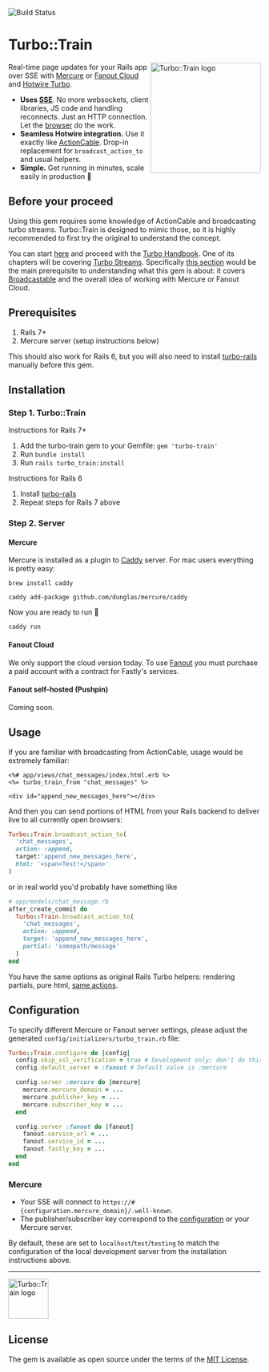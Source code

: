 ![Build Status](https://github.com/Uscreen-video/turbo-train/actions/workflows/main.yml/badge.svg)

# Turbo::Train

<img align="right" width="220" title="Turbo::Train logo"
     src="https://user-images.githubusercontent.com/3010927/210603861-4b265489-a4a7-4d2a-bceb-40ceccebcd96.jpg">


Real-time page updates for your Rails app over SSE with [Mercure](https://mercure.rocks) or [Fanout Cloud](https://fanout.io/cloud) and [Hotwire Turbo](https://turbo.hotwired.dev/handbook/streams#integration-with-server-side-frameworks).

* **Uses [SSE](https://html.spec.whatwg.org/multipage/server-sent-events.html)**. No more websockets, client libraries, JS code and handling reconnects. Just an HTTP connection. Let the [browser](https://caniuse.com/eventsource) do the work.
* **Seamless Hotwire integration.** Use it exactly like [ActionCable](https://github.com/hotwired/turbo-rails#come-alive-with-turbo-streams). Drop-in replacement for `broadcast_action_to` and usual helpers.
* **Simple.** Get running in minutes, scale easily in production 🚀

## Before your proceed

Using this gem requires some knowledge of ActionCable and broadcasting turbo streams. Turbo::Train is designed to mimic those, so it is highly recommended to first try the original to understand the concept.

You can start [here](https://hotwired.dev/) and proceed with the [Turbo Handbook](https://turbo.hotwired.dev/handbook/introduction). One of its chapters will be covering [Turbo Streams](https://turbo.hotwired.dev/handbook/streams). Specifically [this section](https://turbo.hotwired.dev/handbook/streams#integration-with-server-side-frameworks) would be the main prerequisite to understanding what this gem is about: it covers [Broadcastable](https://github.com/hotwired/turbo-rails/blob/main/app/models/concerns/turbo/broadcastable.rb) and the overall idea of working with Mercure or Fanout Cloud.

## Prerequisites

1. Rails 7+
2. Mercure server (setup instructions below)

This should also work for Rails 6, but you will also need to install [turbo-rails](https://github.com/hotwired/turbo-rails#installation) manually before this gem.

## Installation

### Step 1. Turbo::Train

Instructions for Rails 7+

1. Add the turbo-train gem to your Gemfile: `gem 'turbo-train'`
2. Run `bundle install`
3. Run `rails turbo_train:install`

Instructions for Rails 6

1. Install [turbo-rails](https://github.com/hotwired/turbo-rails#installation)
2. Repeat steps for Rails 7 above

### Step 2. Server
#### Mercure

Mercure is installed as a plugin to [Caddy](https://github.com/caddyserver/caddy) server. For mac users everything is pretty easy:

```
brew install caddy
```

```
caddy add-package github.com/dunglas/mercure/caddy
```

Now you are ready to run 🚀

```
caddy run
```
#### Fanout Cloud

We only support the cloud version today. To use [Fanout](https://fanout.io/cloud/) you must purchase a paid account with a contract for Fastly's services.

#### Fanout self-hosted (Pushpin)

Coming soon.
## Usage

If you are familiar with broadcasting from ActionCable, usage would be extremely familiar:

```erb
<%# app/views/chat_messages/index.html.erb %>
<%= turbo_train_from "chat_messages" %>

<div id="append_new_messages_here"></div>
```

And then you can send portions of HTML from your Rails backend to deliver live to all currently open browsers:

```ruby
Turbo::Train.broadcast_action_to(
  'chat_messages',
  action: :append,
  target:'append_new_messages_here',
  html: '<span>Test!</span>'
)
```

or in real world you'd probably have something like

```ruby
# app/models/chat_message.rb
after_create_commit do
  Turbo::Train.broadcast_action_to(
    'chat_messages',
    action: :append,
    target: 'append_new_messages_here',
    partial: 'somepath/message'
  )
end
```

You have the same options as original Rails Turbo helpers: rendering partials, pure html, [same actions](https://turbo.hotwired.dev/reference/streams).

## Configuration

To specify different Mercure or Fanout server settings, please adjust the generated `config/initializers/turbo_train.rb` file:

```ruby
Turbo::Train.configure do |config|
  config.skip_ssl_verification = true # Development only; don't do this in production
  config.default_server = :fanout # Default value is :mercure

  config.server :mercure do |mercure|
    mercure.mercure_domain = ...
    mercure.publisher_key = ...
    mercure.subscriber_key = ...
  end

  config.server :fanout do |fanout|
    fanout.service_url = ...
    fanout.service_id = ...
    fanout.fastly_key = ...
  end
end
```

### Mercure

* Your SSE will connect to `https://#{configuration.mercure_domain}/.well-known`.
* The publisher/subscriber key correspond to the [configuration](https://mercure.rocks/docs/hub/config) or your Mercure server.

By default, these are set to `localhost`/`test`/`testing` to match the configuration of the local development server from the installation instructions above.

***

<img width="80" title="Turbo::Train logo"
     src="https://user-images.githubusercontent.com/3010927/210604381-4b715322-55f8-4db8-8bb8-660be734704d.jpg">

## License
The gem is available as open source under the terms of the [MIT License](https://opensource.org/licenses/MIT).
